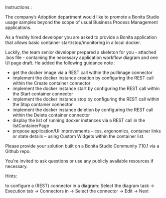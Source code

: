 Instructions : 

The company’s Adoption department would like to promote a Bonita Studio usage samples beyond the scope of usual Business Process Management applications.

As a freshly hired developer you are asked to provide a Bonita application that allows basic container start/stop/monitoring in a local docker.

Luckily, the team senior developer prepared a skeleton for you - attached .bos file - containing the necessary application workflow diagram and one UI page draft. He added the following guidance note :

 - get the docker image via a REST call within the pullImage connector
 - implement the docker instance creation by configuring the REST call within the Create container connector
 - implement the docker instance start by configuring the REST call within the Start container connector
 - implement the docker instance stop by configuring the REST call within the Stop container connector
 - implement the docker instance deletion by configuring the REST call within the Delete container connector
 - display the list of running docker instances via a REST call in the listContainerPage
 - propose application/UI improvements – css, ergonomics, container links or state details – using Custom Widgets within the container list.


Please provide your solution built on a Bonita Studio Community 7.10.1 via a Github repo.

You're invited to ask questions or use any publicly available resources if necessary.

Hints:

to configure a (REST) connector in a diagram: Select the diagram task → Execution tab → Connectors in → Select the connector → Edit → Next
